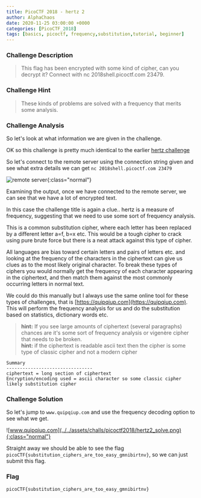 ```yaml
---
title: PicoCTF 2018 - hertz 2
author: AlphaChaos
date: 2020-11-25 03:00:00 +0000
categories: [PicoCTF_2018]
tags: [basics, picoctf, frequency,substitution,tutorial, beginner]     # TAG names should always be lowercase
---
```


### Challenge Description

> This flag has been encrypted with some kind of cipher, can you decrypt it? Connect with nc 2018shell.picoctf.com 23479.

### Challenge Hint

> These kinds of problems are solved with a frequency that merits some analysis.

### Challenge Analysis

So let's look at what information we are given in the challenge.  

OK so this challenge is pretty much identical to the earlier [hertz challenge](2020-11-25-hertz.md)

So let's connect to the remote server using the connection string given and see what extra details we can get `nc 2018shell.picoctf.com 23479`

![remote server](../../assets/challs/picoctf2018/hertz_2.png){:class="normal"}

Examining the output, once we have connected to the remote server, we can see that we have a lot of encrypted text.

In this case the challenge title is again a clue.. hertz is a measure of frequency, suggesting that we need to use some sort of frequency analysis.

This is a common substitution cipher, where each letter has been replaced by a different letter a=f, b=x etc. This would be a tough cipher to crack using pure brute force but there is a neat attack against this type of cipher.

All languages are bias toward certain letters and pairs of letters etc. and looking at the frequency of the characters in the ciphertext can give us clues as to the most likely original character. To break these types of ciphers you would normally get the frequency of each character appearing in the ciphertext, and then match them against the most commonly occurring letters in normal text.

We could do this manually but I always use the same online tool for these types of challenges, that is [https://quipqiup.com](https://quipqiup.com). This will perform the frequency analysis for us and do the substitution based on statistics, dictionary words etc.

> **hint:** If you see large amounts of ciphertext (several paragraphs) chances are it's some sort of frequency analysis or vigenère cipher that needs to be broken.  
> **hint:** if the ciphertext is readable ascii text then the cipher is some type of classic cipher and not a modern cipher

```commmon
Summary
--------------------------------
ciphertext = long section of ciphertext
Encryption/encoding used = ascii character so some classic cipher likely substitution cipher
```

### Challenge Solution

So let's jump to `www.quipqiup.com` and use the frequency decoding option to see what we get.

![www.quipqiup.com](../../assets/challs/picoctf2018/hertz2_solve.png){:class="normal"}

Straight away we should be able to see the flag `picoCTF{substitution_ciphers_are_too_easy_gmnibirtnv}`, so we can just submit this flag.

### Flag

`picoCTF{substitution_ciphers_are_too_easy_gmnibirtnv}`
